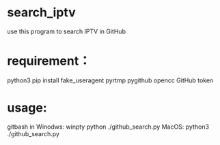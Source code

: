 # search_iptv
use this program to search IPTV in GitHub

# requirement：
python3
pip install fake_useragent pyrtmp pygithub opencc
GitHub token

# usage:
gitbash in Winodws: winpty python ./github_search.py
MacOS: python3 ./github_search.py